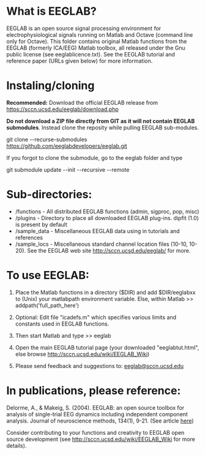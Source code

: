 

# What is EEGLAB?
EEGLAB is an open source signal processing environment for electrophysiological signals running on Matlab and Octave (command line only for Octave). This folder contains original Matlab functions from the EEGLAB (formerly ICA/EEG) Matlab toolbox, all released under the Gnu public license (see eeglablicence.txt). See the EEGLAB tutorial and reference paper (URLs given below) for more information.

# Instaling/cloning
**Recommended:** Download the official EEGLAB release from https://sccn.ucsd.edu/eeglab/download.php

**Do not download a ZIP file directly from GIT as it will not contain EEGLAB submodules**. Instead clone the reposity while pulling EEGLAB sub-modules.

git clone --recurse-submodules https://github.com/eeglabdevelopers/eeglab.git

If you forgot to clone the submodule, go to the eeglab folder and type

git submodule update --init --recursive --remote

# Sub-directories:

 - /functions - All distributed EEGLAB functions (admin, sigproc, pop, misc)
 - /plugins   - Directory to place all downloaded EEGLAB plug-ins. dipfit (1.0) is present by default
 - /sample_data -  Miscellaneous EEGLAB data using in tutorials and references
 - /sample_locs -  Miscellaneous standard channel location files (10-10, 10-20). See the EEGLAB web site http://sccn.ucsd.edu/eeglab/ for more.

# To use EEGLAB: 

1. Place the Matlab functions in a directory ($DIR) and add $DIR/eeglabxx to (Unix) your matlabpath environment variable. 
   Else, within Matlab >> addpath('full_path_here')

2. Optional: Edit file "icadefs.m" which specifies various limits and constants used in EEGLAB functions.

3. Then start Matlab and type >> eeglab

4. Open the main EEGLAB tutorial page (your downloaded "eeglabtut.html",
   else browse http://sccn.ucsd.edu/wiki/EEGLAB_Wiki)

5. Please send feedback and suggestions to: eeglab@sccn.ucsd.edu

# In publications, please reference:

Delorme, A., & Makeig, S. (2004). EEGLAB: an open source toolbox for analysis of single-trial EEG dynamics including independent component analysis. Journal of neuroscience methods, 134(1), 9-21. (See article [here](http://sccn.ucsd.edu/eeglab/download/eeglab_jnm03.pdf))
 
Consider contributing to your functions and creativity to EEGLAB open source development (see http://sccn.ucsd.edu/wiki/EEGLAB_Wiki for more details).
